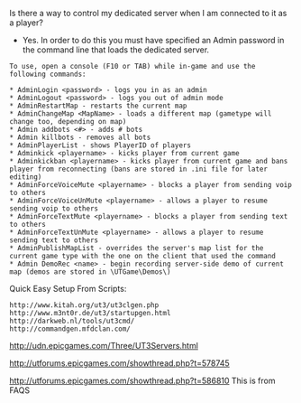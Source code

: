 Is there a way to control my dedicated server when I am connected to it as a player?
- Yes. In order to do this you must have specified an Admin password in the command line that loads the dedicated server.
```
To use, open a console (F10 or TAB) while in-game and use the following commands:

* AdminLogin <password> - logs you in as an admin
* AdminLogout <password> - logs you out of admin mode
* AdminRestartMap - restarts the current map
* AdminChangeMap <MapName> - loads a different map (gametype will change too, depending on map)
* Admin addbots <#> - adds # bots
* Admin killbots - removes all bots
* AdminPlayerList - shows PlayerID of players
* Adminkick <playername> - kicks player from current game
* Adminkickban <playername> - kicks player from current game and bans player from reconnecting (bans are stored in .ini file for later editing)
* AdminForceVoiceMute <playername> - blocks a player from sending voip to others
* AdminForceVoiceUnMute <playername> - allows a player to resume sending voip to others
* AdminForceTextMute <playername> - blocks a player from sending text to others
* AdminForceTextUnMute <playername> - allows a player to resume sending text to others
* AdminPublishMapList - overrides the server's map list for the current game type with the one on the client that used the command
* Admin DemoRec <name> - begin recording server-side demo of current map (demos are stored in \UTGame\Demos\)
```

Quick Easy Setup From Scripts:
```
http://www.kitah.org/ut3/ut3clgen.php
http://www.m3nt0r.de/ut3/startupgen.html
http://darkweb.nl/tools/ut3cmd/
http://commandgen.mfdclan.com/
```

http://udn.epicgames.com/Three/UT3Servers.html


http://utforums.epicgames.com/showthread.php?t=578745

http://utforums.epicgames.com/showthread.php?t=586810 This is from FAQS